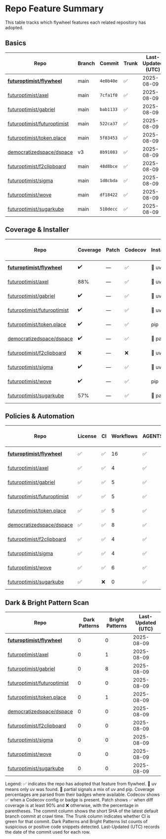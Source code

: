 # Repo Feature Summary

This table tracks which flywheel features each related repository has adopted.

<!-- spellchecker: disable -->
## Basics
| Repo | Branch | Commit | Trunk | Last-Updated (UTC) |
| ---- | ------ | ------ | ----- | ----------------- |
| **[futuroptimist/flywheel](https://github.com/futuroptimist/flywheel)** | main | `4e0b40e` | ✅ | 2025-08-09 |
| [futuroptimist/axel](https://github.com/futuroptimist/axel) | main | `7cfa1f0` | ✅ | 2025-08-09 |
| [futuroptimist/gabriel](https://github.com/futuroptimist/gabriel) | main | `bab1133` | ✅ | 2025-08-09 |
| [futuroptimist/futuroptimist](https://github.com/futuroptimist/futuroptimist) | main | `522ca37` | ✅ | 2025-08-09 |
| [futuroptimist/token.place](https://github.com/futuroptimist/token.place) | main | `5f83453` | ✅ | 2025-08-09 |
| [democratizedspace/dspace](https://github.com/democratizedspace/dspace) | v3 | `8b91083` | ✅ | 2025-08-09 |
| [futuroptimist/f2clipboard](https://github.com/futuroptimist/f2clipboard) | main | `48d8bce` | ✅ | 2025-08-09 |
| [futuroptimist/sigma](https://github.com/futuroptimist/sigma) | main | `1d8cbda` | ✅ | 2025-08-09 |
| [futuroptimist/wove](https://github.com/futuroptimist/wove) | main | `df18422` | ✅ | 2025-08-09 |
| [futuroptimist/sugarkube](https://github.com/futuroptimist/sugarkube) | main | `510decc` | ✅ | 2025-08-09 |

## Coverage & Installer
| Repo | Coverage | Patch | Codecov | Installer | Last-Updated (UTC) |
| ---- | -------- | ----- | ------- | --------- | ----------------- |
| **[futuroptimist/flywheel](https://github.com/futuroptimist/flywheel)** | ✔️ | — | ✅ | 🚀 uv | 2025-08-09 |
| [futuroptimist/axel](https://github.com/futuroptimist/axel) | 88% | — | ✅ | 🚀 uv | 2025-08-09 |
| [futuroptimist/gabriel](https://github.com/futuroptimist/gabriel) | ✔️ | — | ✅ | 🚀 uv | 2025-08-09 |
| [futuroptimist/futuroptimist](https://github.com/futuroptimist/futuroptimist) | ✔️ | — | ✅ | 🚀 uv | 2025-08-09 |
| [futuroptimist/token.place](https://github.com/futuroptimist/token.place) | ✔️ | — | ✅ | pip | 2025-08-09 |
| [democratizedspace/dspace](https://github.com/democratizedspace/dspace) | ✔️ | — | ✅ | 🔶 partial | 2025-08-09 |
| [futuroptimist/f2clipboard](https://github.com/futuroptimist/f2clipboard) | ❌ | — | ❌ | 🚀 uv | 2025-08-09 |
| [futuroptimist/sigma](https://github.com/futuroptimist/sigma) | ✔️ | — | ✅ | 🚀 uv | 2025-08-09 |
| [futuroptimist/wove](https://github.com/futuroptimist/wove) | ✔️ | — | ✅ | pip | 2025-08-09 |
| [futuroptimist/sugarkube](https://github.com/futuroptimist/sugarkube) | 57% | — | ✅ | 🔶 partial | 2025-08-09 |

## Policies & Automation
| Repo | License | CI | Workflows | AGENTS.md | Code of Conduct | Contributing | Pre-commit | Last-Updated (UTC) |
| ---- | ------- | -- | --------- | --------- | --------------- | ------------ | ---------- | ----------------- |
| **[futuroptimist/flywheel](https://github.com/futuroptimist/flywheel)** | ✅ | ✅ | 16 | ✅ | ✅ | ✅ | ✅ | 2025-08-09 |
| [futuroptimist/axel](https://github.com/futuroptimist/axel) | ✅ | ✅ | 4 | ✅ | ✅ | ✅ | ✅ | 2025-08-09 |
| [futuroptimist/gabriel](https://github.com/futuroptimist/gabriel) | ✅ | ✅ | 5 | ✅ | ✅ | ✅ | ✅ | 2025-08-09 |
| [futuroptimist/futuroptimist](https://github.com/futuroptimist/futuroptimist) | ✅ | ✅ | 5 | ✅ | ✅ | ✅ | ✅ | 2025-08-09 |
| [futuroptimist/token.place](https://github.com/futuroptimist/token.place) | ✅ | ✅ | 5 | ✅ | ✅ | ✅ | ✅ | 2025-08-09 |
| [democratizedspace/dspace](https://github.com/democratizedspace/dspace) | ✅ | ✅ | 8 | ✅ | ✅ | ✅ | ❌ | 2025-08-09 |
| [futuroptimist/f2clipboard](https://github.com/futuroptimist/f2clipboard) | ✅ | ✅ | 4 | ✅ | ✅ | ✅ | ✅ | 2025-08-09 |
| [futuroptimist/sigma](https://github.com/futuroptimist/sigma) | ✅ | ✅ | 4 | ✅ | ✅ | ✅ | ✅ | 2025-08-09 |
| [futuroptimist/wove](https://github.com/futuroptimist/wove) | ✅ | ✅ | 6 | ✅ | ✅ | ✅ | ✅ | 2025-08-09 |
| [futuroptimist/sugarkube](https://github.com/futuroptimist/sugarkube) | ✅ | ❌ | 0 | ✅ | ❌ | ❌ | ✅ | 2025-08-09 |

## Dark & Bright Pattern Scan
| Repo | Dark Patterns | Bright Patterns | Last-Updated (UTC) |
| ---- | ------------- | --------------- | ----------------- |
| **[futuroptimist/flywheel](https://github.com/futuroptimist/flywheel)** | 0 | 0 | 2025-08-09 |
| [futuroptimist/axel](https://github.com/futuroptimist/axel) | 0 | 1 | 2025-08-09 |
| [futuroptimist/gabriel](https://github.com/futuroptimist/gabriel) | 0 | 8 | 2025-08-09 |
| [futuroptimist/futuroptimist](https://github.com/futuroptimist/futuroptimist) | 0 | 0 | 2025-08-09 |
| [futuroptimist/token.place](https://github.com/futuroptimist/token.place) | 0 | 1 | 2025-08-09 |
| [democratizedspace/dspace](https://github.com/democratizedspace/dspace) | 0 | 0 | 2025-08-09 |
| [futuroptimist/f2clipboard](https://github.com/futuroptimist/f2clipboard) | 0 | 0 | 2025-08-09 |
| [futuroptimist/sigma](https://github.com/futuroptimist/sigma) | 0 | 0 | 2025-08-09 |
| [futuroptimist/wove](https://github.com/futuroptimist/wove) | 0 | 0 | 2025-08-09 |
| [futuroptimist/sugarkube](https://github.com/futuroptimist/sugarkube) | 0 | 0 | 2025-08-09 |

Legend: ✅ indicates the repo has adopted that feature from flywheel. 🚀 uv means only uv was found. 🔶 partial signals a mix of uv and pip.
Coverage percentages are parsed from their badges where available. Codecov shows ✅ when a Codecov config or badge is present. Patch shows ✅ when diff coverage is at least 90% and ❌ otherwise, with the percentage in parentheses.
The commit column shows the short SHA of the latest default branch commit at crawl time. The Trunk column indicates whether CI is green for that commit. Dark Patterns and Bright Patterns list counts of suspicious or positive code snippets detected.
Last-Updated (UTC) records the date of the commit used for each row.
